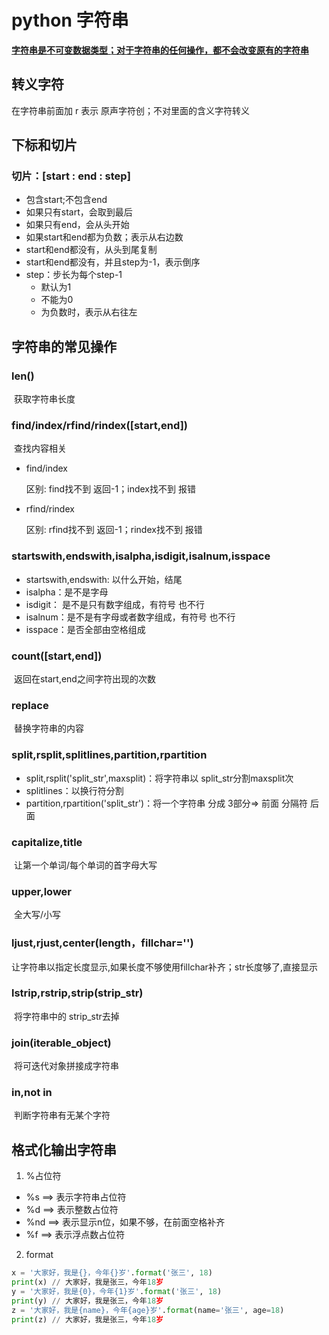 # python 字符串

 **<u>字符串是不可变数据类型；对于字符串的任何操作，都不会改变原有的字符串</u>**

 ## 转义字符

在字符串前面加 r 表示 原声字符创；不对里面的含义字符转义

## 下标和切片

### 切片：[start : end : step]

- 包含start;不包含end
- 如果只有start，会取到最后
- 如果只有end，会从头开始
- 如果start和end都为负数；表示从右边数
- start和end都没有，从头到尾复制
- start和end都没有，并且step为-1，表示倒序
- step：步长为每个step-1
  - 默认为1
  - 不能为0
  - 为负数时，表示从右往左

## 字符串的常见操作

### len()

​		获取字符串长度

### find/index/rfind/rindex([start,end])

​		查找内容相关

- find/index

  区别: find找不到 返回-1；index找不到 报错

- rfind/rindex

  区别: rfind找不到 返回-1；rindex找不到 报错

### startswith,endswith,isalpha,isdigit,isalnum,isspace

- startswith,endswith: 以什么开始，结尾
- isalpha：是不是字母
- isdigit： 是不是只有数字组成，有符号 也不行
- isalnum：是不是有字母或者数字组成，有符号 也不行
- isspace：是否全部由空格组成

### count([start,end])

​		返回在start,end之间字符出现的次数

### replace

​		替换字符串的内容

### split,rsplit,splitlines,partition,rpartition

- split,rsplit('split_str',maxsplit)：将字符串以 split_str分割maxsplit次
- splitlines：以换行符分割
- partition,rpartition('split_str')：将一个字符串 分成 3部分=> 前面 分隔符 后面

### capitalize,title

​		让第一个单词/每个单词的首字母大写

### upper,lower

​		全大写/小写

### ljust,rjust,center(length，fillchar='')

​		让字符串以指定长度显示,如果长度不够使用fillchar补齐；str长度够了,直接显示

### lstrip,rstrip,strip(strip_str)

​		将字符串中的 strip_str去掉

### join(iterable_object)

​		将可迭代对象拼接成字符串

### in,not in

​		判断字符串有无某个字符

## 格式化输出字符串

1.  %占位符

   -  %s ==> 表示字符串占位符
   -  %d ==> 表示整数占位符
   -  %nd ==> 表示显示n位，如果不够，在前面空格补齐
   -  %f ==> 表示浮点数占位符

2.  format

   ```python
   x = '大家好，我是{}，今年{}岁'.format('张三', 18)
   print(x) // 大家好，我是张三，今年18岁
   y = '大家好，我是{0}，今年{1}岁'.format('张三', 18)
   print(y) // 大家好，我是张三，今年18岁
   z = '大家好，我是{name}，今年{age}岁'.format(name='张三', age=18)
   print(z) // 大家好，我是张三，今年18岁
   ```

   

​		



